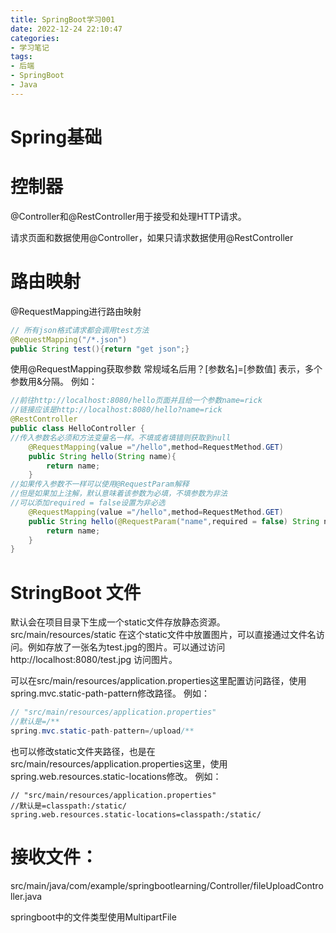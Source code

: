 ```yaml
---
title: SpringBoot学习001
date: 2022-12-24 22:10:47
categories:
- 学习笔记
tags: 
- 后端
- SpringBoot
- Java
---
```

# Spring基础
# 控制器

@Controller和@RestController用于接受和处理HTTP请求。

请求页面和数据使用@Controller，如果只请求数据使用@RestController

# 路由映射
@RequestMapping进行路由映射

``` java
// 所有json格式请求都会调用test方法
@RequestMapping("/*.json")
public String test(){return "get json";}
```

使用@RequestMapping获取参数
常规域名后用？[参数名]=[参数值] 表示，多个参数用&分隔。
例如：
``` Java
//前往http://localhost:8080/hello页面并且给一个参数name=rick
//链接应该是http://localhost:8080/hello?name=rick
@RestController
public class HelloController {
//传入参数名必须和方法变量名一样。不填或者填错则获取到null
	@RequestMapping(value ="/hello",method=RequestMethod.GET)
	public String hello(String name){
		return name;
	}
//如果传入参数不一样可以使用@RequestParam解释
//但是如果加上注解，默认意味着该参数为必填，不填参数为非法
//可以添加required = false设置为非必选
	@RequestMapping(value ="/hello",method=RequestMethod.GET)
	public String hello(@RequestParam("name",required = false) String nickname){
		return name;
	}
}
```
# StringBoot 文件
默认会在项目目录下生成一个static文件存放静态资源。
src/main/resources/static
在这个static文件中放置图片，可以直接通过文件名访问。例如存放了一张名为test.jpg的图片。可以通过访问http://localhost:8080/test.jpg 访问图片。

可以在src/main/resources/application.properties这里配置访问路径，使用spring.mvc.static-path-pattern修改路径。
例如：
```java 
// "src/main/resources/application.properties"
//默认是=/**
spring.mvc.static-path-pattern=/upload/**
```
也可以修改static文件夹路径，也是在src/main/resources/application.properties这里，使用spring.web.resources.static-locations修改。
例如：
```
// "src/main/resources/application.properties"
//默认是=classpath:/static/
spring.web.resources.static-locations=classpath:/static/
```
# 接收文件：
src/main/java/com/example/springbootlearning/Controller/fileUploadController.java

springboot中的文件类型使用MultipartFile

